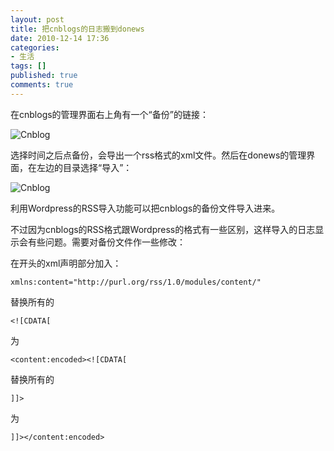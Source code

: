 ```yaml
---
layout: post
title: 把cnblogs的日志搬到donews
date: 2010-12-14 17:36
categories:
- 生活
tags: []
published: true
comments: true
---
```

在cnblogs的管理界面右上角有一个“备份”的链接：

![Cnblog](/images/articles/cnblog_1.png)

选择时间之后点备份，会导出一个rss格式的xml文件。然后在donews的管理界面，在左边的目录选择“导入”：

![Cnblog](/images/articles/cnblog_2.png)

利用Wordpress的RSS导入功能可以把cnblogs的备份文件导入进来。

不过因为cnblogs的RSS格式跟Wordpress的格式有一些区别，这样导入的日志显示会有些问题。需要对备份文件作一些修改：

在开头的xml声明部分加入：

    xmlns:content="http://purl.org/rss/1.0/modules/content/"

替换所有的 

    <![CDATA[ 

为  

    <content:encoded><![CDATA[

替换所有的 

    ]]>

为 

    ]]></content:encoded>

